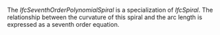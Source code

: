 The _IfcSeventhOrderPolynomialSpiral_ is a specialization of _IfcSpiral_. The relationship between the curvature of this spiral and the arc length is expressed as a seventh order equation.
